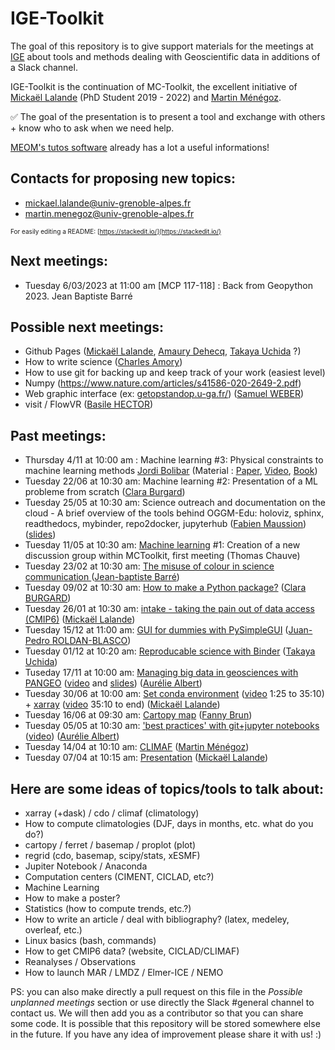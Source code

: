# IGE-Toolkit

The goal of this repository is to give support materials for the meetings at [IGE](http://www.ige-grenoble.fr/) about tools and methods dealing with Geoscientific data in additions of a Slack channel.

IGE-Toolkit is the continuation of MC-Toolkit, the excellent initiative of [Mickaël Lalande](https://mickaellalande.github.io/) (PhD Student 2019 - 2022) and  [Martin Ménégoz](mailto:martin.menegoz@univ-grenoble-alpes.fr).

:white_check_mark: The goal of the presentation is to present a tool and exchange with others + know who to ask when we need help.

[MEOM's tutos software](https://github.com/meom-group/tutos/blob/master/software.md) already has a lot a useful informations!

## Contacts for proposing new topics:
- mickael.lalande@univ-grenoble-alpes.fr
- martin.menegoz@univ-grenoble-alpes.fr

<font size=1> For easily editing a README: [https://stackedit.io/](https://stackedit.io/) </font>

## Next meetings:

- Tuesday 6/03/2023 at 11:00 am [MCP 117-118] : Back from Geopython 2023. Jean Baptiste Barré

## Possible next meetings:

- Github Pages ([Mickaël Lalande](https://mickaellalande.github.io/), [Amaury Dehecq](https://adehecq.github.io/), [Takaya Uchida](https://roxyboy.github.io/) ?)
- How to write science ([Charles Amory](http://www.ige-grenoble.fr/identite_id1776889.html))
- How to use git for backing up and keep track of your work (easiest level)
- Numpy (https://www.nature.com/articles/s41586-020-2649-2.pdf)
- Web graphic interface (ex: [getopstandop.u-ga.fr/](http://getopstandop.u-ga.fr/)) ([Samuel WEBER](http://pp.ige-grenoble.fr/annuaire/annuaire-osug-ige/webersa.htm))
- visit / FlowVR ([Basile HECTOR](http://pp.ige-grenoble.fr/annuaire/annuaire-osug-ige/hectorb.htm))

## Past meetings:
- Thursday 4/11 at 10:00 am : Machine learning #3: Physical constraints to machine learning methods [Jordi Bolibar](https://jordibolibar.wordpress.com/) (Material : [Paper](https://arxiv.org/pdf/2001.04385v1.pdf), [Video](https://www.youtube.com/watch?v=SU-OILSmR1M), [Book](https://physicsbaseddeeplearning.org/intro.html))
- Tuesday 22/06 at 10:30 am: Machine learning #2: Presentation of a ML probleme from scratch ([Clara Burgard](https://claraburgard.weebly.com/))
- Tuesday 25/05 at 10:30 am: Science outreach and documentation on the cloud - A brief overview of the tools behind OGGM-Edu: holoviz, sphinx, readthedocs, mybinder, repo2docker, jupyterhub ([Fabien Maussion](https://fabienmaussion.info/)) ([slides](https://github.com/mickaellalande/MC-Toolkit/blob/master/slides/OGGM-Edu%20tools.pdf))
- Tuesday 11/05 at 10:30 am: [Machine learning](Machine-Learning) #1: Creation of a new discussion group within MCToolkit, first meeting (Thomas Chauve)
- Tuesday 23/02 at 10:30 am: [The misuse of colour in science communication
](ColourUse) ([Jean-baptiste Barré](http://pp.ige-grenoble.fr/pageperso/barrej/))
- Tuesday 09/02 at 10:30 am: [How to make a Python package?](Python_Package) ([Clara BURGARD](https://claraburgard.weebly.com/))
- Tuesday 26/01 at 10:30 am: [intake - taking the pain out of data access (CMIP6)](intake) ([Mickaël Lalande](https://mickaellalande.github.io/))
- Tuesday 15/12 at 11:00 am: [GUI for dummies with PySimpleGUI](PySimpleGUI) ([Juan-Pedro ROLDAN-BLASCO](http://pp.ige-grenoble.fr/pageperso/roldanbj/))
- Tuesday 01/12 at 10:20 am: [Reproducable science with Binder](binder) ([Takaya Uchida](https://roxyboy.github.io/))
- Tuseday 17/11 at 10:00 am: [Managing big data in geosciences with PANGEO](Managing-big-data-in-geasciences-with-PANGEO/readme.md) ([video](https://www.youtube.com/watch?v=tkaqetLSVFo) and [slides](Managing-big-data-in-geasciences-with-PANGEO/mctoolkit-pangeo.pdf)) ([Aurélie Albert](http://pp.ige-grenoble.fr/annuaire/annuaire-osug-ige/albert.htm))
- Tuesday 30/06 at 10:00 am: [Set conda environment](conda_environment_xarray_xesmf_proplot) ([video](https://www.youtube.com/watch?v=Gb0smIc1VpM) 1:25 to 35:10) + [xarray](https://github.com/mickaellalande/MC-Toolkit/tree/master/conda_environment_xarray_xesmf_proplot/xarray) ([video](https://www.youtube.com/watch?v=Gb0smIc1VpM) 35:10 to end) ([Mickaël Lalande](https://mickaellalande.github.io/))
- Tuesday 16/06 at 09:30 am: [Cartopy map](cartopy) ([Fanny Brun](http://pp.ige-grenoble.fr/annuaire/annuaire-osug-ige/brun.htm))
- Tuesday 05/05 at 10:30 am: ['best practices' with git+jupyter notebooks](Best-practices-notebooks-conda-git/README.md) ([video](https://www.youtube.com/watch?v=NFj-qJ5r4iI&feature=youtu.be)) ([Aurélie Albert](http://pp.ige-grenoble.fr/annuaire/annuaire-osug-ige/albert.htm))
- Tuesday 14/04 at 10:10 am: [CLIMAF](CLIMAF_martin) ([Martin Ménégoz](http://martinmenegoz.neowordpress.fr/))
- Tuesday 07/04 at 10:15 am: [Presentation](Presentation) ([Mickaël Lalande](https://mickaellalande.github.io/))


## Here are some ideas of topics/tools to talk about:
- xarray (+dask) / cdo / climaf (climatology)  
- How to compute climatologies (DJF, days in months, etc. what do you do?)
- cartopy / ferret / basemap / proplot (plot)  
- regrid (cdo, basemap, scipy/stats, xESMF)  
- Jupiter Notebook / Anaconda
- Computation centers (CIMENT, CICLAD, etc?)
- Machine Learning
- How to make a poster?
- Statistics (how to compute trends, etc.?)
- How to write an article / deal with bibliography? (latex, medeley, overleaf, etc.)  
- Linux basics (bash, commands)
- How to get CMIP6 data? (website, CICLAD/CLIMAF)
- Reanalyses / Observations
- How to launch MAR / LMDZ / Elmer-ICE / NEMO

PS: you can also make directly a pull request on this file in the *Possible unplanned meetings* section or use directly the Slack #general channel to contact us. We will then add you as a contributor so that you can share some code. It is possible that this repository will be stored somewhere else in the future. If you have any idea of improvement please share it with us! :)
